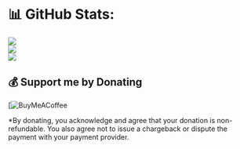 # 📊 GitHub Stats:

![](https://github-readme-stats.vercel.app/api?username=benidictusgalihmp&theme=chartreuse-dark&hide_border=false&include_all_commits=true&count_private=true)<br/>
![](https://github-readme-streak-stats.herokuapp.com/?user=benidictusgalihmp&theme=chartreuse-dark&hide_border=false)<br/>
![](https://github-readme-stats.vercel.app/api/top-langs/?username=benidictusgalihmp&theme=chartreuse-dark&hide_border=false&include_all_commits=true&count_private=true&layout=compact)

## 💰 Support me by Donating

[![BuyMeACoffee](https://streamlabs.com/kazenlgrande/tip)

\*By donating, you acknowledge and agree that your donation is non-refundable. You also agree not to issue a chargeback or dispute the payment with your payment provider.

